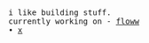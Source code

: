 <samp>
i like building stuff.
<br>
currently working on - <a href="https://github.com/axdrsh/floww">floww</a>
<br>
  •  <a href="https://x.com/axdrsh">x</a>
</samp>
